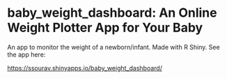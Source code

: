 # baby_weight_dashboard: An Online Weight Plotter App for Your Baby
An app to monitor the weight of a newborn/infant. Made with R Shiny. See the app here:

https://ssourav.shinyapps.io/baby_weight_dashboard/
